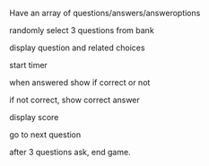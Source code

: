 Have an  array of questions/answers/answeroptions

randomly select 3 questions from bank

display question and related choices

start timer

when answered show if correct or not

if not correct, show correct answer

display score

go to next question

after 3 questions ask, end game.
